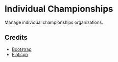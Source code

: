 # Individual Championships

Manage individual championships organizations.

## Credits

- [Bootstrap](https://getbootstrap.com/)
- [Flaticon](https://www.flaticon.com/)
